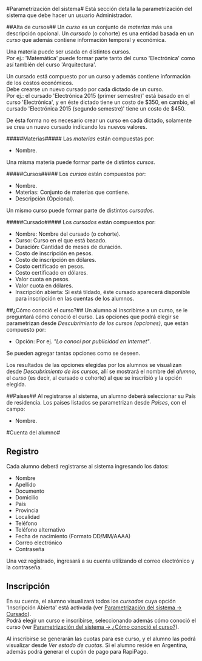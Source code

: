 #Parametrización del sistema#
Está sección detalla la parametrización del sistema que debe hacer un usuario Administrador.

##Alta de cursos##
Un *curso* es un conjunto de *materias* más una descripción opcional.
Un *cursado* (o cohorte) es una entidad basada en un *curso* que además
contiene información temporal y económica.

Una materia puede ser usada en distintos cursos.<br>
Por ej.: 'Matemática' puede formar parte tanto del curso 'Electrónica' como así también del 
curso 'Arquitectura'. 

Un cursado está compuesto por un curso y además contiene 
información de los costos económicos.<br>
Debe crearse un nuevo cursado por cada dictado de un curso.<br> 
Por ej.: el cursado 'Electrónica 2015 (primer semestre)'
está basado en el curso 'Electrónica', y en éste dictado tiene un costo de $350, en cambio,
el cursado 'Electrónica 2015 (segundo semestre)' tiene un costo de $450.

De ésta forma no es necesario crear un curso en cada dictado, solamente se crea un nuevo cursado
indicando los nuevos valores.


#####Materias#####
Las *materias* están compuestas por:

* Nombre.

Una misma materia puede formar parte de distintos *cursos*.


#####Cursos#####
Los *cursos* están compuestos por:

* Nombre.
* Materias: Conjunto de materias que contiene.
* Descripción (Opcional).

Un mismo curso puede formar parte de distintos *cursados*.

#####Cursado#####
Los *cursados* están compuestos por:

* Nombre: Nombre del cursado (o cohorte).
* Curso: Curso en el que está basado. 
* Duración: Cantidad de meses de duración.
* Costo de inscripción en pesos.
* Costo de inscripción en dólares.
* Costo certificado en pesos.
* Costo certificado en dólares.
* Valor cuota en pesos.
* Valor cuota en dólares.
* Inscripción abierta: Si está tildado, éste cursado aparecerá 
  disponible para inscripción en las cuentas de los alumnos.


##¿Cómo conoció el curso?##
Un alumno al inscribirse a un curso, se le preguntará cómo conoció el curso. Las opciones
que podrá elegir se parametrizan desde *Descubrimiento de los cursos (opciones)*, que están compuesto por:

* Opción: Por ej. *"Lo conocí por publicidad en Internet"*.

Se pueden agregar tantas opciones como se deseen.

Los resultados de las opciones elegidas por los alumnos se visualizan desde *Descubrimiento de los cursos*, allí se mostrará el nombre del *alumno*, el  *curso* (es decir, al cursado o cohorte) al que se inscribió y la opción elegida.


##Países##
Al registrarse al sistema, un alumno deberá seleccionar su País de residencia. Los países listados se parametrizan desde *Paises*, con el campo:

* Nombre.
 

#Cuenta del alumno#

## Registro ##
Cada alumno deberá registrarse al sistema ingresando los datos:

* Nombre
* Apellido
* Documento
* Domicilio
* País
* Provincia
* Localidad
* Teléfono
* Teléfono alternativo
* Fecha de nacimiento (Formato DD/MM/AAAA)
* Correo electrónico
* Contraseña

Una vez registrado, ingresará a su cuenta utilizando el correo electrónico y la contraseña.

## Inscripción ##
En su cuenta, el alumno visualizará todos los *cursados* cuya opción 'Inscripción Abierta' está
activada (ver [Parametrización del sistema -> Cursado](#cursado)).<br>
Podrá elegir un curso e inscribirse, seleccionando además cómo conoció el curso (ver [Parametrización del sistema -> ¿Cómo conoció el curso?](#cómo-conoció-el-curso)).

Al inscribirse se generarán las cuotas para ese curso, y el alumno las podrá visualizar desde
*Ver estado de cuotas*. Si el alumno reside en Argentina, además podrá generar el cupón de pago
para RapiPago.
